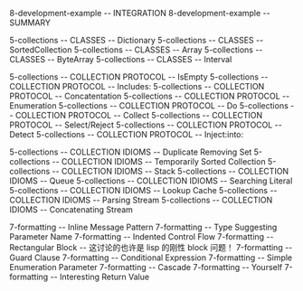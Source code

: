 8-development-example -- INTEGRATION
8-development-example -- SUMMARY

5-collections -- CLASSES -- Dictionary
5-collections -- CLASSES -- SortedCollection
5-collections -- CLASSES -- Array
5-collections -- CLASSES -- ByteArray
5-collections -- CLASSES -- Interval

5-collections -- COLLECTION PROTOCOL -- IsEmpty
5-collections -- COLLECTION PROTOCOL -- Includes:
5-collections -- COLLECTION PROTOCOL -- Concatentation
5-collections -- COLLECTION PROTOCOL -- Enumeration
5-collections -- COLLECTION PROTOCOL -- Do
5-collections -- COLLECTION PROTOCOL -- Collect
5-collections -- COLLECTION PROTOCOL -- Select/Reject
5-collections -- COLLECTION PROTOCOL -- Detect
5-collections -- COLLECTION PROTOCOL -- Inject:into:

5-collections -- COLLECTION IDIOMS -- Duplicate Removing Set
5-collections -- COLLECTION IDIOMS -- Temporarily Sorted Collection
5-collections -- COLLECTION IDIOMS -- Stack
5-collections -- COLLECTION IDIOMS -- Queue
5-collections -- COLLECTION IDIOMS -- Searching Literal
5-collections -- COLLECTION IDIOMS -- Lookup Cache
5-collections -- COLLECTION IDIOMS -- Parsing Stream
5-collections -- COLLECTION IDIOMS -- Concatenating Stream

7-formatting -- Inline Message Pattern
7-formatting -- Type Suggesting Parameter Name
7-formatting -- Indented Control Flow
7-formatting -- Rectangular Block -- 这讨论的也许是 lisp 的刚性 block 问题！
7-formatting -- Guard Clause
7-formatting -- Conditional Expression
7-formatting -- Simple Enumeration Parameter
7-formatting -- Cascade
7-formatting -- Yourself
7-formatting -- Interesting Return Value
